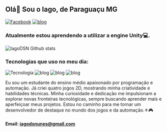 ## Olá👋 Sou o Iago, de Paraguaçu MG

[![Facebook](https://img.shields.io/badge/Facebook-1877F2?style=for-the-badge&logo=facebook&logoColor=white)](https://www.facebook.com/iago.sepininunes)
[![blog](https://img.shields.io/badge/GitHub-100000?style=for-the-badge&logo=github&logoColor=white)](https://github.com/IagoDSN)

### Atualmente estou aprendendo a utilizar a engine Unity💻.

![IagoDSN Github stats](https://github-readme-stats.vercel.app/api?username=IagoDSN&show_icons=true&theme=radical)

### Tecnologias que uso no meu dia:

![Tecnologia](https://img.shields.io/badge/HTML-239120?style=for-the-badge&logo=html5&logoColor=white)
![blog](https://img.shields.io/badge/C-00599C?style=for-the-badge&logo=c&logoColor=white)
![blog](https://img.shields.io/badge/Java-ED8B00?style=for-the-badge&logo=openjdk&logoColor=white)
![blog](https://img.shields.io/badge/C%2B%2B-00599C?style=for-the-badge&logo=c%2B%2B&logoColor=white)

Eu sou um estudante do ensino médio apaixonado por programação e automação. Já criei quatro jogos 2D, mostrando minha criatividade e habilidades técnicas. Minha curiosidade e dedicação me impulsionam a explorar novas fronteiras tecnológicas, sempre buscando aprender mais e aperfeiçoar meus projetos. Estou no caminho para me tornar um desenvolvedor de destaque no mundo dos jogos e da automação.⚜️🎮

#### Email: iagodsnunes@gmail.com
